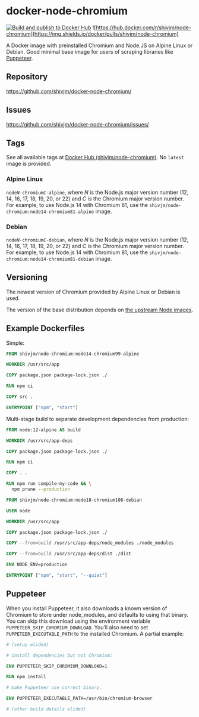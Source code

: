 # docker-node-chromium

[![Build and publish to Docker Hub](https://github.com/shivjm/docker-node-chromium/actions/workflows/publish.yml/badge.svg)](https://github.com/shivjm/docker-node-chromium/actions/workflows/publish.yml) ![https://hub.docker.com/r/shivjm/node-chromium](https://img.shields.io/docker/pulls/shivjm/node-chromium)

A Docker image with preinstalled Chromium and Node.JS on Alpine Linux or Debian. Good minimal base image for users of scraping libraries like [Puppeteer](https://github.com/GoogleChrome/puppeteer/).

## Repository

https://github.com/shivjm/docker-node-chromium/

## Issues

https://github.com/shivjm/docker-node-chromium/issues/

## Tags

See all available tags at [Docker Hub (shivjm/node-chromium)](https://hub.docker.com/r/shivjm/node-chromium). No `latest` image is provided.

### Alpine Linux

<code>node<var>N</var>-chromium<var>C</var>-alpine</code>, where <var>N</var> is the Node.js major version number (12, 14, 16, 17, 18, 19, 20, or 22) and <var>C</var> is the Chromium major version number. For example, to use Node.js 14 with Chromium 81, use the `shivjm/node-chromium:node14-chromium81-alpine` image.

### Debian

<code>node<var>N</var>-chromium<var>C</var>-debian</code>, where <var>N</var> is the Node.js major version number (12, 14, 16, 17, 18, 19, 20, or 22) and <var>C</var> is the Chromium major version number. For example, to use Node.js 14 with Chromium 81, use the `shivjm/node-chromium:node14-chromium81-debian` image.

## Versioning

The newest version of Chromium provided by Alpine Linux or Debian is used.

The version of the base distribution depends on [the upstream Node images](https://hub.docker.com/_/node?tab=tags&page=1&ordering=last_updated).

## Example Dockerfiles

Simple:

```Dockerfile
FROM shivjm/node-chromium:node14-chromium99-alpine

WORKDIR /usr/src/app

COPY package.json package-lock.json ./

RUN npm ci

COPY src .

ENTRYPOINT ["npm", "start"]
```

Multi-stage build to separate development dependencies from
production:

```Dockerfile
FROM node:12-alpine AS build

WORKDIR /usr/src/app-deps

COPY package.json package-lock.json ./

RUN npm ci

COPY . .

RUN npm run compile-my-code && \
  npm prune --production

FROM shivjm/node-chromium:node18-chromium108-debian

USER node

WORKDIR /usr/src/app

COPY package.json package-lock.json ./

COPY --from=build /usr/src/app-deps/node_modules ./node_modules

COPY --from=build /usr/src/app-deps/dist ./dist

ENV NODE_ENV=production

ENTRYPOINT ["npm", "start", "--quiet"]
```

## Puppeteer

When you install Puppeteer, it also downloads a known version of Chromium to store under node_modules, and defaults to using that binary. You can skip this download using the environment variable `PUPPETEER_SKIP_CHROMIUM_DOWNLOAD`. You’ll also need to set `PUPPETEER_EXECUTABLE_PATH` to the installed Chromium. A partial example:

```Dockerfile
# (setup elided)

# install dependencies but not Chromium:

ENV PUPPETEER_SKIP_CHROMIUM_DOWNLOAD=1

RUN npm install

# make Puppeteer use correct binary:

ENV PUPPETEER_EXECUTABLE_PATH=/usr/bin/chromium-browser

# (other build details elided)
```
